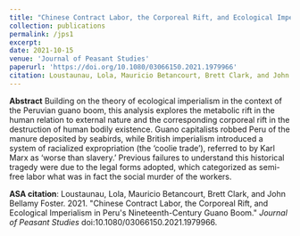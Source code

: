 ```yaml
---
title: "Chinese Contract Labor, the Corporeal Rift, and Ecological Imperialism in Peru's Nineteenth-Century Guano Boom"
collection: publications
permalink: /jps1
excerpt:
date: 2021-10-15
venue: 'Journal of Peasant Studies'
paperurl: 'https://doi.org/10.1080/03066150.2021.1979966'
citation: Loustaunau, Lola, Mauricio Betancourt, Brett Clark, and John Bellamy Foster. 2021. &quot;'Chinese Contract Labor, the Corporeal Rift, and Ecological Imperialism in Peru's Nineteenth-Century Guano Boom.&quot; <i>Journal of Peasant Studies </i>.
---
```


<b>Abstract</b> Building on the theory of ecological imperialism in the context of the Peruvian guano boom, this analysis explores the metabolic rift in the human relation to external nature and the corresponding corporeal rift in the destruction of human bodily existence. Guano capitalists robbed Peru of the manure deposited by seabirds, while British imperialism introduced a system of racialized expropriation (the ‘coolie trade’), referred to by Karl Marx as ‘worse than slavery.’ Previous failures to understand this historical tragedy were due to the legal forms adopted, which categorized as semi-free labor what was in fact the social murder of the workers.

<b>ASA citation</b>: Loustaunau, Lola, Mauricio Betancourt, Brett Clark, and John Bellamy Foster. 2021. "Chinese Contract Labor, the Corporeal Rift, and Ecological Imperialism in Peru's Nineteenth-Century Guano Boom." <i>Journal of Peasant Studies</i> doi:10.1080/03066150.2021.1979966.
